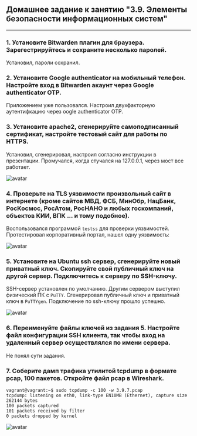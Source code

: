 ## Домашнее задание к занятию "3.9. Элементы безопасности информационных систем"  
***
### 1. Установите Bitwarden плагин для браузера. Зарегестрируйтесь и сохраните несколько паролей. 

Установил, пароли сохранил.  

### 2. Установите Google authenticator на мобильный телефон. Настройте вход в Bitwarden акаунт через Google authenticator OTP.  

Приложением уже пользовался. Настроил двухфакторную аутентифкацию через oogle authenticator OTP.  

### 3. Установите apache2, сгенерируйте самоподписанный сертификат, настройте тестовый сайт для работы по HTTPS.  
Установил, сгенерировал, настроил согласно инструкции в презентации. Промучался, когда стучался на 127.0.0.1, через мост все работает.  

![avatar](https://skr.sh/i/250722/Jtj38slV.jpg?download=1&name=%D0%A1%D0%BA%D1%80%D0%B8%D0%BD%D1%88%D0%BE%D1%82%2025-07-2022%2011:58:53.jpg)   

### 4. Проверьте на TLS уязвимости произвольный сайт в интернете (кроме сайтов МВД, ФСБ, МинОбр, НацБанк, РосКосмос, РосАтом, РосНАНО и любых госкомпаний, объектов КИИ, ВПК ... и тому подобное).  
Воспользовался программой `testss` для проверки уязвимостей. Протестировал корпоративный портал, нашел одну уязвимость:  

![avatar](https://skr.sh/i/250722/cptNuQkc.jpg?download=1&name=%D0%A1%D0%BA%D1%80%D0%B8%D0%BD%D1%88%D0%BE%D1%82%2025-07-2022%2012:13:49.jpg)  

### 5. Установите на Ubuntu ssh сервер, сгенерируйте новый приватный ключ. Скопируйте свой публичный ключ на другой сервер. Подключитесь к серверу по SSH-ключу.  
SSH-сервер установлен по умолчанию. Другим сервером выступил физический ПК с `PuTTY`. Сгенерировал публичный ключ и приватный ключ в `PuTTYgen`. Подключение по ssh-ключу прошло успешно.  

![avatar](https://skr.sh/i/250722/W6ERbxeZ.jpg?download=1&name=%D0%A1%D0%BA%D1%80%D0%B8%D0%BD%D1%88%D0%BE%D1%82%2025-07-2022%2012:25:16.jpg)  

### 6. Переименуйте файлы ключей из задания 5. Настройте файл конфигурации SSH клиента, так чтобы вход на удаленный сервер осуществлялся по имени сервера.  
Не понял сути задания.  

### 7. Соберите дамп трафика утилитой tcpdump в формате pcap, 100 пакетов. Откройте файл pcap в Wireshark.  
```
vagrant@vagrant:~$ sudo tcpdump -c 100 -w 3.9.7.pcap  
tcpdump: listening on eth0, link-type EN10MB (Ethernet), capture size 262144 bytes  
100 packets captured  
101 packets received by filter  
0 packets dropped by kernel  
```  

![avatar](https://skr.sh/i/250722/NJI8nFFj.jpg?download=1&name=%D0%A1%D0%BA%D1%80%D0%B8%D0%BD%D1%88%D0%BE%D1%82%2025-07-2022%2013:09:28.jpg)

